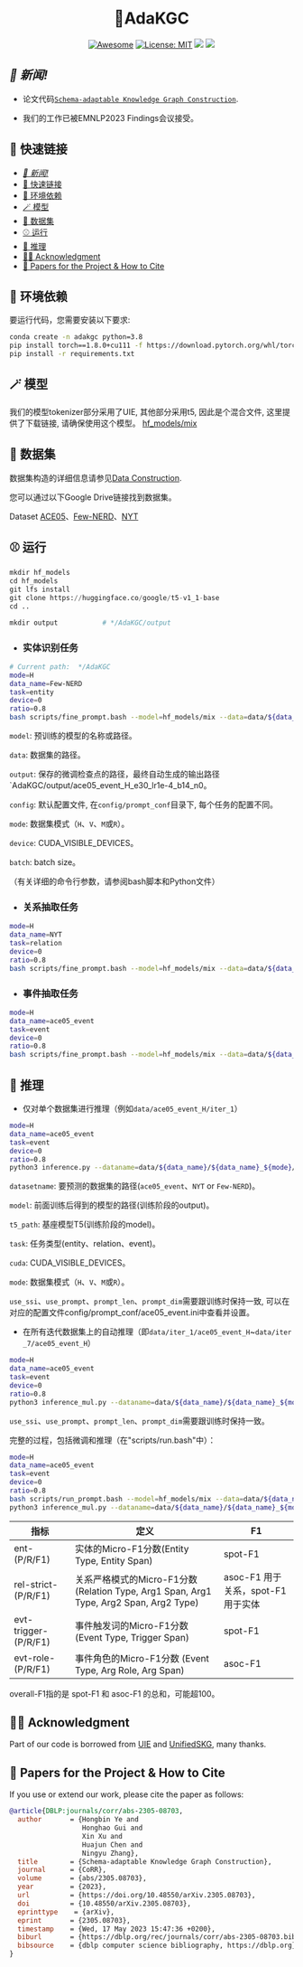 
<h1 align="center"> 🎇AdaKGC 
</h1>
<div align="center">
     
   [![Awesome](https://awesome.re/badge.svg)]() 
   [![License: MIT](https://img.shields.io/badge/License-MIT-green.svg)](https://opensource.org/licenses/MIT)
   ![](https://img.shields.io/github/last-commit/zjunlp/AdaKGC?color=green) 
   ![](https://img.shields.io/badge/PRs-Welcome-red) 
</div>

## *👋 新闻!*

- 论文代码[`Schema-adaptable Knowledge Graph Construction`](https://arxiv.org/abs/2305.08703).

- 我们的工作已被EMNLP2023 Findings会议接受。


## 🎉 快速链接

- [*👋 新闻!*](#-新闻)
- [🎉 快速链接](#-快速链接)
- [🎈 环境依赖](#-环境依赖)
- [🪄 模型](#-模型)
- [🎏 数据集](#-数据集)
- [⚾ 运行](#-运行)
- [🎰 推理](#-推理)
- [🏳‍🌈 Acknowledgment](#-acknowledgment)
- [🚩 Papers for the Project \& How to Cite](#-papers-for-the-project--how-to-cite)

## 🎈 环境依赖

<a id="requirements"></a>

要运行代码，您需要安装以下要求:

```bash
conda create -n adakgc python=3.8
pip install torch==1.8.0+cu111 -f https://download.pytorch.org/whl/torch_stable.html
pip install -r requirements.txt

```
## 🪄 模型

我们的模型tokenizer部分采用了UIE, 其他部分采用t5, 因此是个混合文件, 这里提供了下载链接, 请确保使用这个模型。 [hf_models/mix](https://drive.google.com/file/d/1CI66LlwTWI3qCUCh6InutmrcTxCRrFiK/view?usp=sharing)


## 🎏 数据集

<a id="datasets-of-extraction-tasks"></a>

数据集构造的详细信息请参见[Data Construction](./dataset_construct/README.md).

您可以通过以下Google Drive链接找到数据集。

Dataset [ACE05](https://drive.google.com/file/d/14ESd_mjx8PG6E7ls3bxWYuNiPhYWBqlJ/view?usp=sharing)、[Few-NERD](https://drive.google.com/file/d/1K6ZZoJj_FofdqZSLgE6mlHHS3bLWM90Z/view?usp=sharing)、[NYT](https://drive.google.com/file/d/1_x8efbnt5ljaAtUIlqi3T_AVT3nZqoKT/view?usp=sharing)

## ⚾ 运行

<a id="how-to-run"></a>

```python
mkdir hf_models
cd hf_models
git lfs install
git clone https://huggingface.co/google/t5-v1_1-base
cd ..

mkdir output           # */AdaKGC/output
```

+ ### 实体识别任务

  <a id="ner"></a>

```bash
# Current path:  */AdaKGC
mode=H
data_name=Few-NERD
task=entity
device=0
ratio=0.8
bash scripts/fine_prompt.bash --model=hf_models/mix --data=data/${data_name}_${mode}/iter_1 --output=output/${data_name}_${mode}_${ratio} --config=config/prompt_conf/Few-NERD.ini --device=${device} --negative_ratio=${ratio} --record2=data/${data_name}_${mode}/iter_7/record.schema  --use_prompt=True --init_prompt=True

```

`model`: 预训练的模型的名称或路径。

`data`: 数据集的路径。

`output`: 保存的微调检查点的路径，最终自动生成的输出路径`AdaKGC/output/ace05_event_H_e30_lr1e-4_b14_n0。

`config`: 默认配置文件, 在`config/prompt_conf`目录下, 每个任务的配置不同。

`mode`: 数据集模式（`H`、`V`、`M`或`R`）。

`device`: CUDA_VISIBLE_DEVICES。

`batch`: batch size。

（有关详细的命令行参数，请参阅bash脚本和Python文件）




+ ### 关系抽取任务

  <a id="re"></a>

```bash
mode=H
data_name=NYT
task=relation
device=0
ratio=0.8
bash scripts/fine_prompt.bash --model=hf_models/mix --data=data/${data_name}_${mode}/iter_1 --output=output/${data_name}_${mode}_${ratio} --config=config/prompt_conf/NYT.ini --device=${device} --negative_ratio=${ratio} --record2=data/${data_name}_${mode}/iter_7/record.schema  --use_prompt=True --init_prompt=True
```

+ ### 事件抽取任务

  <a id="ee"></a>

```bash
mode=H
data_name=ace05_event
task=event
device=0
ratio=0.8
bash scripts/fine_prompt.bash --model=hf_models/mix --data=data/${data_name}_${mode}/iter_1 --output=output/${data_name}_${mode}_${ratio} --config=config/prompt_conf/ace05_event.ini --device=${device} --negative_ratio=${ratio} --record2=data/${data_name}_${mode}/iter_7/record.schema  --use_prompt=True --init_prompt=True
```

## 🎰 推理

<a id="inference"></a>

* 仅对单个数据集进行推理（例如`data/ace05_event_H/iter_1`）

```bash
mode=H
data_name=ace05_event
task=event
device=0
ratio=0.8
python3 inference.py --dataname=data/${data_name}/${data_name}_${mode}/iter_2 --t5_path=hf_models/mix --model=output/${data_name}_${mode}_${ratio} --task=${task} --cuda=${device} --mode=${mode} --use_prompt --use_ssi --prompt_len=80 --prompt_dim=512
```

`datasetname`: 要预测的数据集的路径(`ace05_event`、`NYT` or `Few-NERD`)。

`model`: 前面训练后得到的模型的路径(训练阶段的output)。

`t5_path`: 基座模型T5(训练阶段的model)。

`task`: 任务类型(entity、relation、event)。

`cuda`: CUDA_VISIBLE_DEVICES。

`mode`: 数据集模式（`H`、`V`、`M`或`R`）。

`use_ssi`、`use_prompt`、`prompt_len`、`prompt_dim`需要跟训练时保持一致, 可以在对应的配置文件config/prompt_conf/ace05_event.ini中查看并设置。


* 在所有迭代数据集上的自动推理（即`data/iter_1/ace05_event_H`~`data/iter _7/ace05_event_H`）

```bash
mode=H
data_name=ace05_event
task=event
device=0
ratio=0.8
python3 inference_mul.py --dataname=data/${data_name}/${data_name}_${mode} --t5_path=hf_models/mix --model=output/${data_name}_${mode}_${ratio} --task=${task} --cuda=${device} --mode=${mode} --use_prompt --use_ssi --prompt_len=80 --prompt_dim=512
```
`use_ssi`、`use_prompt`、`prompt_len`、`prompt_dim`需要跟训练时保持一致。




完整的过程，包括微调和推理（在"scripts/run.bash"中）：

```bash
mode=H
data_name=ace05_event
task=event
device=0
ratio=0.8
bash scripts/run_prompt.bash --model=hf_models/mix --data=data/${data_name}_${mode}/iter_1 --output=output/${data_name}_${mode}_${ratio} --config=config/prompt_conf/ace05_event.ini --device=${device} --negative_ratio=${ratio} --record2=data/${data_name}_${mode}/iter_7/record.schema --use_prompt=True --init_prompt=True
python3 inference_mul.py --dataname=data/${data_name}/${data_name}_${mode} --t5_path=hf_models/mix --model=output/${data_name}_${mode}_${ratio} --task=${task} --cuda=${device} --mode=${mode} --use_prompt --use_ssi --prompt_len=80 --prompt_dim=512
```



| 指标                   | 定义                                                                                      | F1        |
| --------------------- | ---------------------------------------------------------------------------------------- | --------- |
| ent-(P/R/F1)          | 实体的Micro-F1分数(Entity Type, Entity Span)                                                       | spot-F1   |
| rel-strict-(P/R/F1)   | 关系严格模式的Micro-F1分数(Relation Type, Arg1 Span, Arg1 Type, Arg2 Span, Arg2 Type) | asoc-F1 用于关系，spot-F1 用于实体 |
| evt-trigger-(P/R/F1)  | 事件触发词的Micro-F1分数(Event Type, Trigger Span)                                                 | spot-F1   |
| evt-role-(P/R/F1)     | 事件角色的Micro-F1分数 (Event Type, Arg Role, Arg Span)                                            | asoc-F1   |

overall-F1指的是 spot-F1 和 asoc-F1 的总和，可能超100。                                             



## 🏳‍🌈 Acknowledgment

<a id="acknowledgment"></a>

Part of our code is borrowed from [UIE](https://github.com/universal-ie/UIE) and [UnifiedSKG](https://github.com/hkunlp/unifiedskg), many thanks.

## 🚩 Papers for the Project & How to Cite

If you use or extend our work, please cite the paper as follows:

```bibtex
@article{DBLP:journals/corr/abs-2305-08703,
  author       = {Hongbin Ye and
                  Honghao Gui and
                  Xin Xu and
                  Huajun Chen and
                  Ningyu Zhang},
  title        = {Schema-adaptable Knowledge Graph Construction},
  journal      = {CoRR},
  volume       = {abs/2305.08703},
  year         = {2023},
  url          = {https://doi.org/10.48550/arXiv.2305.08703},
  doi          = {10.48550/arXiv.2305.08703},
  eprinttype    = {arXiv},
  eprint       = {2305.08703},
  timestamp    = {Wed, 17 May 2023 15:47:36 +0200},
  biburl       = {https://dblp.org/rec/journals/corr/abs-2305-08703.bib},
  bibsource    = {dblp computer science bibliography, https://dblp.org}
}
```
